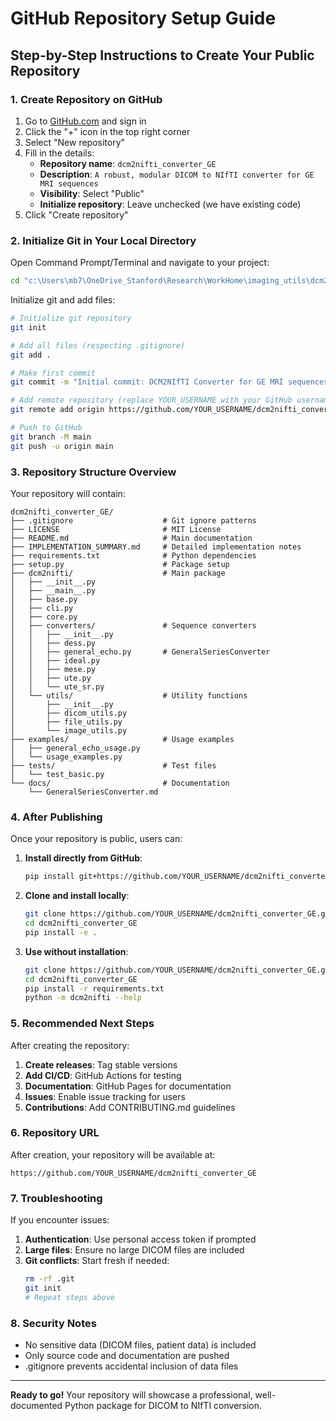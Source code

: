 # GitHub Repository Setup Guide

## Step-by-Step Instructions to Create Your Public Repository

### 1. Create Repository on GitHub

1. Go to [GitHub.com](https://github.com) and sign in
2. Click the "+" icon in the top right corner
3. Select "New repository"
4. Fill in the details:
   - **Repository name**: `dcm2nifti_converter_GE`
   - **Description**: `A robust, modular DICOM to NIfTI converter for GE MRI sequences`
   - **Visibility**: Select "Public"
   - **Initialize repository**: Leave unchecked (we have existing code)
5. Click "Create repository"

### 2. Initialize Git in Your Local Directory

Open Command Prompt/Terminal and navigate to your project:

```bash
cd "c:\Users\mb7\OneDrive_Stanford\Research\WorkHome\imaging_utils\dcm2nifti_converter_GE"
```

Initialize git and add files:

```bash
# Initialize git repository
git init

# Add all files (respecting .gitignore)
git add .

# Make first commit
git commit -m "Initial commit: DCM2NIfTI Converter for GE MRI sequences"

# Add remote repository (replace YOUR_USERNAME with your GitHub username)
git remote add origin https://github.com/YOUR_USERNAME/dcm2nifti_converter_GE.git

# Push to GitHub
git branch -M main
git push -u origin main
```

### 3. Repository Structure Overview

Your repository will contain:

```
dcm2nifti_converter_GE/
├── .gitignore                    # Git ignore patterns
├── LICENSE                       # MIT License
├── README.md                     # Main documentation
├── IMPLEMENTATION_SUMMARY.md     # Detailed implementation notes
├── requirements.txt              # Python dependencies
├── setup.py                      # Package setup
├── dcm2nifti/                    # Main package
│   ├── __init__.py
│   ├── __main__.py
│   ├── base.py
│   ├── cli.py
│   ├── core.py
│   ├── converters/               # Sequence converters
│   │   ├── __init__.py
│   │   ├── dess.py
│   │   ├── general_echo.py       # GeneralSeriesConverter
│   │   ├── ideal.py
│   │   ├── mese.py
│   │   ├── ute.py
│   │   └── ute_sr.py
│   └── utils/                    # Utility functions
│       ├── __init__.py
│       ├── dicom_utils.py
│       ├── file_utils.py
│       └── image_utils.py
├── examples/                     # Usage examples
│   ├── general_echo_usage.py
│   └── usage_examples.py
├── tests/                        # Test files
│   └── test_basic.py
└── docs/                         # Documentation
    └── GeneralSeriesConverter.md
```

### 4. After Publishing

Once your repository is public, users can:

1. **Install directly from GitHub**:
   ```bash
   pip install git+https://github.com/YOUR_USERNAME/dcm2nifti_converter_GE.git
   ```

2. **Clone and install locally**:
   ```bash
   git clone https://github.com/YOUR_USERNAME/dcm2nifti_converter_GE.git
   cd dcm2nifti_converter_GE
   pip install -e .
   ```

3. **Use without installation**:
   ```bash
   git clone https://github.com/YOUR_USERNAME/dcm2nifti_converter_GE.git
   cd dcm2nifti_converter_GE
   pip install -r requirements.txt
   python -m dcm2nifti --help
   ```

### 5. Recommended Next Steps

After creating the repository:

1. **Create releases**: Tag stable versions
2. **Add CI/CD**: GitHub Actions for testing
3. **Documentation**: GitHub Pages for documentation
4. **Issues**: Enable issue tracking for users
5. **Contributions**: Add CONTRIBUTING.md guidelines

### 6. Repository URL

After creation, your repository will be available at:
```
https://github.com/YOUR_USERNAME/dcm2nifti_converter_GE
```

### 7. Troubleshooting

If you encounter issues:

1. **Authentication**: Use personal access token if prompted
2. **Large files**: Ensure no large DICOM files are included
3. **Git conflicts**: Start fresh if needed:
   ```bash
   rm -rf .git
   git init
   # Repeat steps above
   ```

### 8. Security Notes

- No sensitive data (DICOM files, patient data) is included
- Only source code and documentation are pushed
- .gitignore prevents accidental inclusion of data files

---

**Ready to go!** Your repository will showcase a professional, well-documented Python package for DICOM to NIfTI conversion.
